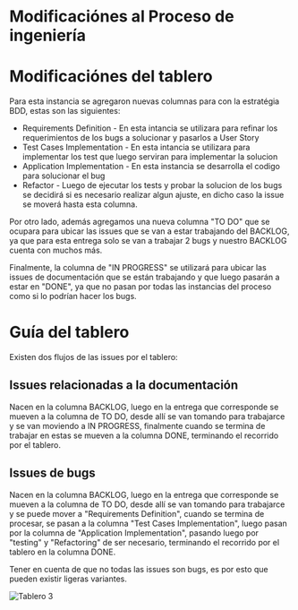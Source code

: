 # Modificaciónes al Proceso de ingeniería



# Modificaciónes del tablero

Para esta instancia se agregaron nuevas columnas para con la estratégia BDD, estas son las siguientes:

* Requirements Definition - En esta intancia se utilizara para refinar los requerimientos de los bugs a solucionar y pasarlos a User Story
* Test Cases Implementation - En esta intancia se utilizara para implementar los test que luego serviran para implementar la solucion
* Application Implementation - En esta instancia se desarrolla el codigo para solucionar el bug
* Refactor - Luego de ejecutar los tests y probar la solucion de los bugs se decidirá si es necesario realizar algun ajuste, en dicho caso la issue se moverá hasta esta columna.

Por otro lado, además agregamos una nueva columna "TO DO" que se ocupara para ubicar las issues que se van a estar trabajando del BACKLOG, ya que para esta entrega solo se van a trabajar 2 bugs y nuestro BACKLOG cuenta con muchos más.

Finalmente, la columna de "IN PROGRESS" se utilizará para ubicar las issues de documentación que se están trabajando y que luego pasarán a estar en "DONE", ya que no pasan por todas las instancias del proceso como si lo podrían hacer los bugs.

# Guía del tablero

Existen dos flujos de las issues por el tablero:

## Issues relacionadas a la documentación

Nacen en la columna BACKLOG, luego en la entrega que corresponde se mueven a la columna de TO DO, desde allí se van tomando para trabajarce y se van moviendo a IN PROGRESS, finalmente cuando se termina de trabajar en estas se mueven a la columna DONE, terminando el recorrido por el tablero.

## Issues de bugs

Nacen en la columna BACKLOG, luego en la entrega que corresponde se mueven a la columna de TO DO, desde allí se van tomando para trabajarce y se puede mover a "Requirements Definition", cuando se termina de procesar, se pasan a la columna "Test Cases Implementation", luego pasan por la columna de "Application Implementation", pasando luego por "testing" y "Refactoring" de ser necesario, terminando el recorrido por el tablero en la columna DONE.

Tener en cuenta de que no todas las issues son bugs, es por esto que pueden existir ligeras variantes.

![Tablero 3](progreso-tablero3.png)